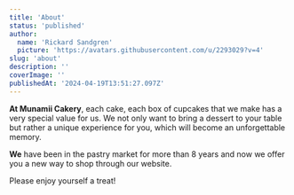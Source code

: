 ```yaml
---
title: 'About'
status: 'published'
author:
  name: 'Rickard Sandgren'
  picture: 'https://avatars.githubusercontent.com/u/2293029?v=4'
slug: 'about'
description: ''
coverImage: ''
publishedAt: '2024-04-19T13:51:27.097Z'
---
```


**At Munamii Cakery**, each cake, each box of cupcakes that we make has a very special value for us. We not only want to bring a dessert to your table but rather a unique experience for you, which will become an unforgettable memory.

**We** have been in the pastry market for more than 8 years and now we offer you a new way to shop through our website.

Please enjoy yourself a treat!